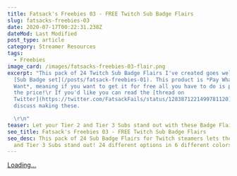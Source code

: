 ```yaml
---
title: Fatsack's Freebies 03 - FREE Twitch Sub Badge Flairs
slug: fatsacks-freebies-03
date: 2020-07-17T00:22:31.238Z
dateMod: Last Modified
post_type: article
category: Streamer Resources
tags:
  - Freebies
image_card: /images/fatsacks-freebies-03-flair.png
excerpt: "This pack of 24 Twitch Sub Badge Flairs I've created goes well with my
  [Sub Badge set](/posts/fatsack-freebies-01). This product is *Pay What You
  Want*, meaning if you want to get it for free all you have to do is put `0` in
  the price!\r If you'd like you can read the [thread on
  Twitter](https://twitter.com/FatsackFails/status/1283871221499781120) where I
  discuss making these.

  \r\n"
teaser: Let your Tier 2 and Tier 3 Subs stand out with these Badge Flairs!
seo_title: Fatsack's Freebies 03 - FREE Twitch Sub Badge Flairs
seo_desc: This pack of 24 Sub Badge Flairs for Twitch steamers lets their Tier 2
  and Tier 3 Subs stand out! 24 different options in 6 different colors!
---
```

<script src="https://gumroad.com/js/gumroad-embed.js"></script>
<div class="gumroad-product-embed" data-gumroad-product-id="FeZPc"><a href="https://gumroad.com/l/FeZPc">Loading...</a></div>